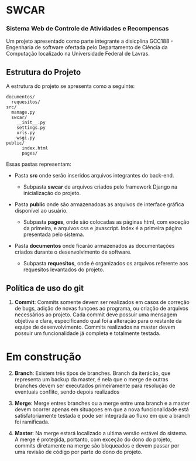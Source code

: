 # SWCAR
### Sistema Web de Controle de Atividades e Recompensas
Um projeto apresentado como parte integrante a disicplina GCC188 - Engenharia de software ofertada pelo Departamento de Ciência da Computação localizado na Universidade Federal de Lavras.

## Estrutura do Projeto

A estrutura do projeto se apresenta como a seguinte:

```
documentos/
  requesitos/
src/
  manage.py
  swcar/
    __init__.py
    settings.py
    urls.py
    wsgi.py
public/
      index.html
      pages/ 
```
Essas pastas representam:
* Pasta **src** onde serão inseridos arquivos integrantes do back-end.
  * Subpasta **swcar** de arquivos criados pelo framework Django na inicialização do projeto.
  
* Pasta **public** onde são armazenadoas as arquivos de interface gráfica disponível ao usuário.
  * Subpasta **pages**, onde são colocadas as páginas html, com exceção da primeira, e arquivos css e javascript. Index é a primeira página presentada pelo sistema.
  
* Pasta **documentos** onde ficarão armazenados as documentações criados durante o desenvolvimento de software.
  * Subpasta **requesitos**, onde é organizados os arquivos referente aos requesitos levantados do projeto.
   
##  Política de uso do git

1. **Commit**: Commits somente devem ser realizados em casos de correção de bugs, adição de novas funçoes ao programa, ou criação de arquivos necessários ao projeto. Cada commit deve possuir uma mensagem objetiva e clara, especificando qual foi a alteração para o restante da equipe de desenvolvimento. Commits realizados na master devem possuir um funcionalidade já completa e totalmente testada.

# Em construção

2. **Branch**: Existem três tipos de branches. Branch da iterácão, que representa um backup da master, é nela que o merge de outras branches devem ser executados primeiramente para resolução de eventuais conflito, sendo depois realizados

3. **Merge**: Merge entres branches ou a merge entre uma branch e a master devem ocorrer apenas em situaçoes em que a nova funcionalidade está satisfatoriamente testada e pode ser integrada ao fluxo em que a branch foi ramificada.

4. **Master**: Na merge estará localizado a ultima versão estável do sistema. A merge é protegida, portanto, com exceção do dono do projeto, commits diretamente na merge são bloqueados e devem passar por uma revisão de código por parte do dono do projeto.

